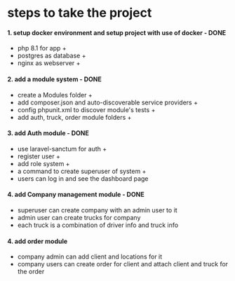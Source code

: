 # steps to take the project

#### 1. setup docker environment and setup project with use of docker - DONE

 - php 8.1 for app +
 - postgres as database +
 - nginx as webserver +

#### 2. add a module system - DONE
- create a Modules folder +
- add composer.json and auto-discoverable service providers +
- config phpunit.xml to discover module's tests +
- add auth, truck, order module folders +

#### 3. add Auth module - DONE
- use laravel-sanctum for auth +
- register user +
- add role system +
- a command to create superuser of system +
- users can log in and see the dashboard page

#### 4. add Company management module - DONE
- superuser can create company with an admin user to it
- admin user can create trucks for company
- each truck is a combination of driver info and truck info


#### 4. add order module
- company admin can add client and locations for it
- company users can create order for client and attach client and truck for the order